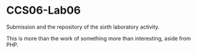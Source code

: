 # CCS06-Lab06
Submission and the repository of the sixth laboratory activity. 

This is more than the work of something more than interesting, aside from PHP. 
